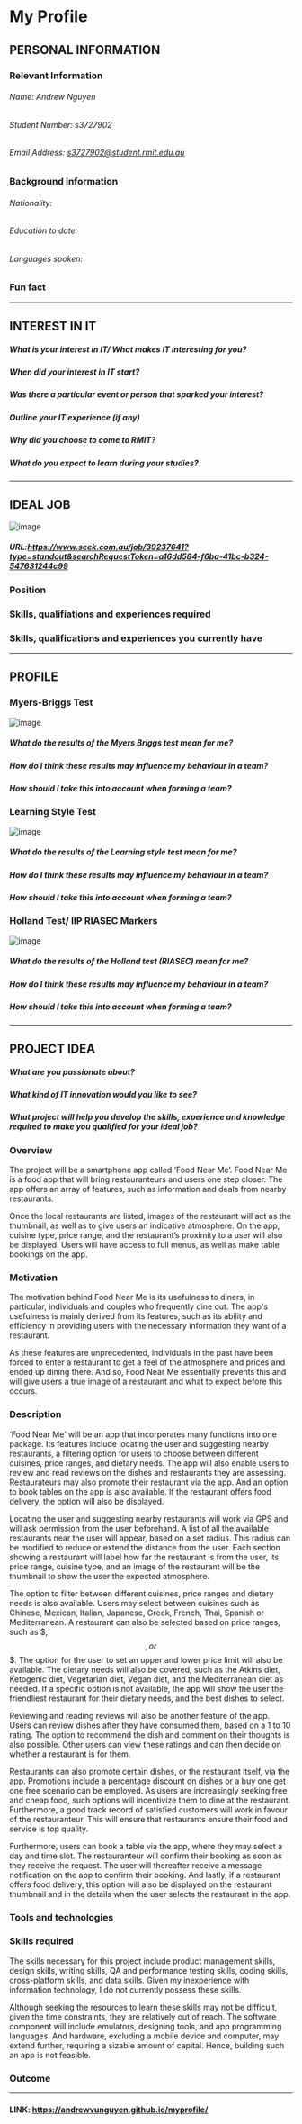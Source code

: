 # My Profile 

## PERSONAL INFORMATION

### Relevant Information
###### Name: Andrew Nguyen
###### Student Number: s3727902
###### Email Address: s3727902@student.rmit.edu.au

### Background information
###### Nationality:
###### Education to date:
###### Languages spoken: 

### Fun fact

____________________________________________________________________________________________

## INTEREST IN IT

##### What is your interest in IT/ What makes IT interesting for you?

##### When did your interest in IT start?

##### Was there a particular event or person that sparked your interest?

##### Outline your IT experience (if any)

##### Why did you choose to come to RMIT?

##### What do you expect to learn during your studies?


____________________________________________________________________________________________

## IDEAL JOB
![image](https://user-images.githubusercontent.com/51509063/59553312-8d6cc580-8fd6-11e9-8726-505283b35c20.png)
##### URL:https://www.seek.com.au/job/39237641?type=standout&searchRequestToken=a16dd584-f6ba-41bc-b324-547631244c99

### Position


### Skills, qualifiations and experiences required 

### Skills, qualifications and experiences you currently have 


____________________________________________________________________________________________

## PROFILE
### Myers-Briggs Test 
![image](https://user-images.githubusercontent.com/51509063/59553268-0fa8ba00-8fd6-11e9-9282-3ce7d4f8be8c.png)

##### What do the results of the Myers Briggs test mean for me?

##### How do I think these results may influence my behaviour in a team?

##### How should I take this into account when forming a team?

### Learning Style Test
![image](https://user-images.githubusercontent.com/51509063/59553321-b5f4bf80-8fd6-11e9-96b7-12e59a4e9f71.png)

##### What do the results of the Learning style test mean for me?

##### How do I think these results may influence my behaviour in a team?

##### How should I take this into account when forming a team?

### Holland Test/ IIP RIASEC Markers 
![image](https://user-images.githubusercontent.com/51509063/59553091-374a5300-8fd3-11e9-90f7-22577ecc4d8a.png)

##### What do the results of the Holland test (RIASEC) mean for me?

##### How do I think these results may influence my behaviour in a team?

##### How should I take this into account when forming a team?


____________________________________________________________________________________________

## PROJECT IDEA 

##### What are you passionate about?

##### What kind of IT innovation would you like to see?

##### What project will help you develop the skills, experience and knowledge required to make you qualified for your ideal job?

### Overview
The project will be a smartphone app called ‘Food Near Me’. Food Near Me is a food app that will bring restauranteurs and users one step closer. The app offers an array of features, such as information and deals from nearby restaurants.

Once the local restaurants are listed, images of the restaurant will act as the thumbnail, as well as to give users an indicative atmosphere. On the app, cuisine type, price range, and the restaurant’s proximity to a user will also be displayed. Users will have access to full menus, as well as make table bookings on the app. 

### Motivation
The motivation behind Food Near Me is its usefulness to diners, in particular, individuals and couples who frequently dine out. The app's usefulness is mainly derived from its features, such as its ability and efficiency in providing users with the necessary information they want of a restaurant.

As these features are unprecedented, individuals in the past have been forced to enter a restaurant to get a feel of the atmosphere and prices and ended up dining there. And so, Food Near Me essentially prevents this and will give users a true image of a restaurant and what to expect before this occurs.

### Description 
‘Food Near Me’ will be an app that incorporates many functions into one package. Its features include locating the user and suggesting nearby restaurants, a filtering option for users to choose between different cuisines, price ranges, and dietary needs. The app will also enable users to review and read reviews on the dishes and restaurants they are assessing. Restaurateurs may also promote their restaurant via the app. And an option to book tables on the app is also available. If the restaurant offers food delivery, the option will also be displayed.

Locating the user and suggesting nearby restaurants will work via GPS and will ask permission from the user beforehand. A list of all the available restaurants near the user will appear, based on a set radius. This radius can be modified to reduce or extend the distance from the user. Each section showing a restaurant will label how far the restaurant is from the user, its price range, cuisine type, and an image of the restaurant will be the thumbnail to show the user the expected atmosphere.  

The option to filter between different cuisines, price ranges and dietary needs is also available. Users may select between cuisines such as Chinese, Mexican, Italian, Japanese, Greek, French, Thai, Spanish or Mediterranean. A restaurant can also be selected based on price ranges, such as $, $$, or $$$. The option for the user to set an upper and lower price limit will also be available. The dietary needs will also be covered, such as the Atkins diet, Ketogenic diet, Vegetarian diet, Vegan diet, and the Mediterranean diet as needed. If a specific option is not available, the app will show the user the friendliest restaurant for their dietary needs, and the best dishes to select. 

Reviewing and reading reviews will also be another feature of the app. Users can review dishes after they have consumed them, based on a 1 to 10 rating. The option to recommend the dish and comment on their thoughts is also possible. Other users can view these ratings and can then decide on whether a restaurant is for them.

Restaurants can also promote certain dishes, or the restaurant itself, via the app. Promotions include a percentage discount on dishes or a buy one get one free scenario can be employed. As users are increasingly seeking free and cheap food, such options will incentivize them to dine at the restaurant. Furthermore, a good track record of satisfied customers will work in favour of the restauranteur. This will ensure that restaurants ensure their food and service is top quality. 

Furthermore, users can book a table via the app, where they may select a day and time slot. The restauranteur will confirm their booking as soon as they receive the request. The user will thereafter receive a message notification on the app to confirm their booking. And lastly, if a restaurant offers food delivery, this option will also be displayed on the restaurant thumbnail and in the details when the user selects the restaurant in the app.

### Tools and technologies 

### Skills required 
The skills necessary for this project include product management skills, design skills, writing skills, QA and performance testing skills, coding skills, cross-platform skills, and data skills. Given my inexperience with information technology, I do not currently possess these skills. 

Although seeking the resources to learn these skills may not be difficult, given the time constraints, they are relatively out of reach. The software component will include emulators, designing tools, and app programming languages. And hardware, excluding a mobile device and computer, may extend further, requiring a sizable amount of capital. Hence, building such an app is not feasible.


### Outcome 

____________________________________________________________________________________________

#### LINK: https://andrewvunguyen.github.io/myprofile/







